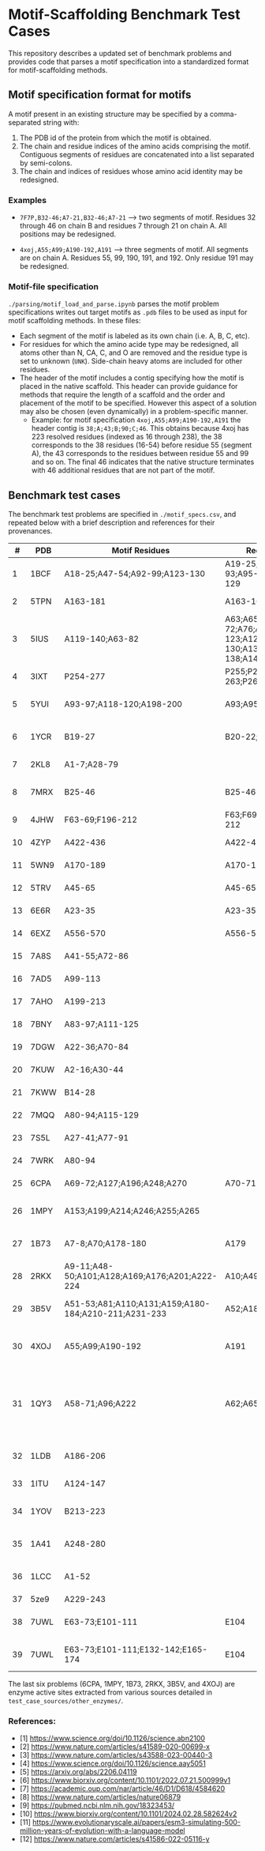 # Motif-Scaffolding Benchmark Test Cases

This repository describes a updated set of benchmark problems and provides code that
parses a motif specification into a standardized format for motif-scaffolding methods.

## Motif specification format for motifs

A motif present in an existing structure may be specified by a comma-separated string with:
1. The PDB id of the protein from which the motif is obtained.
2. The chain and residue indices of the amino acids comprising the motif.  Contiguous segments of residues are concatenated into a list separated by semi-colons.
3. The chain and indices of residues whose amino acid identity may be redesigned.



### Examples
* `7F7P,B32-46;A7-21,B32-46;A7-21` --> two segments of motif. Residues 32 through 46 on chain B and residues 7 through 21 on chain A.  All positions may be redesigned.

* `4xoj,A55;A99;A190-192,A191` --> three segments of motif.  All segments are on chain A.  Residues 55, 99, 190, 191, and 192.  Only residue 191 may be redesigned.

### Motif-file specification
`./parsing/motif_load_and_parse.ipynb` parses the motif problem specifications 
writes out target motifs as `.pdb` files to be used as input for motif scaffolding methods.
In these files:
* Each segment of the motif is labeled as its own chain (i.e. A, B, C, etc).
* For residues for which the amino acide type may be redesigned, all atoms other than N, CA, C, and O are removed and the residue type is set to unknown (`UNK`).  Side-chain heavy atoms are included for other residues.
* The header of the motif includes a contig specifying how the motif is placed in the native scaffold. This header can provide guidance for methods that require the length of a scaffold and the order and placement of the motif to be specified. However this aspect of a solution may also be chosen (even dynamically) in a problem-specific manner.
  * Example: for motif specification `4xoj,A55;A99;A190-192,A191` the header contig is `38;A;43;B;90;C;46`. This obtains because 4xoj has 223 resolved residues (indexed as 16 through 238), the 38 corresponds to the 38 residues (16-54) before residue 55 (segment A), the 43 corresponds to the residues between residue 55 and 99 and so on. The final 46 indicates that the native structure terminates with 46 additional residues that are not part of the motif.


## Benchmark test cases
The benchmark test problems are specified in `./motif_specs.csv`,
and repeated below with a brief description and references for their provenances.


| #  | PDB  | Motif Residues | Redesigned Positions | Description |
| -- | ---- | -------------- | -------------------- | ----------- |
| 1  | 1BCF | A18-25;A47-54;A92-99;A123-130 | A19-25;A47-50;A52-53;A92-93;A95-99;A123-126;A128-129 | Di-iron binding motif [1] |
| 2  | 5TPN | A163-181 | A163-168;A170-171;A179 | RSV F-protein Site V [1] |
| 3  | 5IUS | A119-140;A63-82 | A63;A65;A67;A69;A71-72;A76;A79-80;A82;A119-123;A125;A127;A129-130;A133;A135;A137-138;A140 | PD-L1 binding interface on PD-1 [1] |
| 4  | 3IXT | P254-277 | P255;P258-259;P262-263;P268;P271-272;P275-276 | RSV F-protein Site II [2] |
| 5  | 5YUI | A93-97;A118-120;A198-200 | A93;A95;A97;A118;A120 | Carbonic anhydrase active site [1] |
| 6  | 1YCR | B19-27 | B20-22;B24-25 | P53 helix that binds to Mdm2 [1] |
| 7  | 2KL8 | A1-7;A28-79 | | De novo designed protein [1] |
| 8  | 7MRX | B25-46 | B25-46 | Barnase ribonuclease inhibitor [3] |
| 9  | 4JHW | F63-69;F196-212 | F63;F69;F196;F198;F203;F211-212 | RSV F-protein Site 0 [4] |
| 10  | 4ZYP | A422-436 | A422-427;A430-431;A433-43 | RSV F-protein Site 4 [4] |
| 11  | 5WN9 | A170-189 | A170-175;A188-189 | RSV G-protein 2D10 site [2] |
| 12  | 5TRV | A45-65 | A45-65 | De novo designed protein [5] |
| 13  | 6E6R | A23-35 | A23-35 | Ferridoxin Protein [5] |
| 14  | 6EXZ | A556-570 | A556-570 | RNA export factor [5] |
| 15  | 7A8S | A41-55;A72-86 |  | Orphan protein [6] |
| 16  | 7AD5 | A99-113 |  | Orphan protein [6] |
| 17  | 7AHO | A199-213 |  | Orphan protein [6] |
| 18  | 7BNY | A83-97;A111-125 |  | Orphan protein [6] |
| 19  | 7DGW | A22-36;A70-84 |  | Orphan protein [6] |
| 20  | 7KUW | A2-16;A30-44 |  | Orphan protein [6] |
| 21  | 7KWW | B14-28 |  | Orphan protein [6] |
| 22  | 7MQQ | A80-94;A115-129 |  | Orphan protein [6] |
| 23  | 7S5L | A27-41;A77-91 |  | Orphan protein [6] |
| 24  | 7WRK | A80-94 |  | Orphan protein [6] |
| 25  | 6CPA | A69-72;A127;A196;A248;A270 | A70-71 | Carboxypeptidase active site  [7] |
| 26  | 1MPY | A153;A199;A214;A246;A255;A265 |  | catechol deoxygenase active site [7] |
| 27  | 1B73 | A7-8;A70;A178-180 | A179 | Glutamate racemase active site [7] |
| 28  | 2RKX | A9-11;A48-50;A101;A128;A169;A176;A201;A222-224 | A10;A49;A223 | De novo designed Kemp eliminase [8] |
| 29  | 3B5V | A51-53;A81;A110;A131;A159;A180-184;A210-211;A231-233 | A52;A181;A183;A232 | De novo designed retro-aldol enzyme [9]  |
| 30  | 4XOJ | A55;A99;A190-192 | A191 | Trypsin catalytic triad and oxyanion hole [10] |
| 31  | 1QY3 | A58-71;A96;A222  | A62;A65-67;A96;A222 | GFP pre-cyclized state (** must restore residue 96 to Arg rather than keep inactive R96A mutation ** ) [11] |
| 32  | 1LDB | A186-206 |  | Lactate dehydrogenase  [11] | 
| 33  | 1ITU | A124-147 | | Renal dipeptidase  [11] |
| 34  | 1YOV | B213-223 | |  Ubiquitin-activating enzyme E1C binding  [11] |
| 35  | 1A41 | A248-280 | | DNA topoisomerase  [11] |
| 36  | 1LCC | A1-52 | | DNA-binding helix-turn-helix  [11] |
| 37  | 5ze9 | A229-243| | P-loop  [11] |
| 38  | 7UWL | E63-73;E101-111 | E104 | IL17-RA interface that interacts with IL17-RB [12] |
| 39  | 7UWL | E63-73;E101-111;E132-142;E165-174 | E104 | IL17-RA interface that interacts with IL17-RB [12] |

The last six problems (6CPA, 1MPY,  1B73,  2RKX,  3B5V, and 4XOJ) are enzyme active sites extracted from various sources detailed in `test_case_sources/other_enzymes/`.

### References:
* [1] https://www.science.org/doi/10.1126/science.abn2100
* [2] https://www.nature.com/articles/s41589-020-00699-x
* [3] https://www.nature.com/articles/s43588-023-00440-3
* [4] https://www.science.org/doi/10.1126/science.aay5051
* [5] https://arxiv.org/abs/2206.04119
* [6] https://www.biorxiv.org/content/10.1101/2022.07.21.500999v1
* [7] https://academic.oup.com/nar/article/46/D1/D618/4584620
* [8] https://www.nature.com/articles/nature06879 
* [9] https://pubmed.ncbi.nlm.nih.gov/18323453/
* [10] https://www.biorxiv.org/content/10.1101/2024.02.28.582624v2
* [11] https://www.evolutionaryscale.ai/papers/esm3-simulating-500-million-years-of-evolution-with-a-language-model
* [12] https://www.nature.com/articles/s41586-022-05116-y
